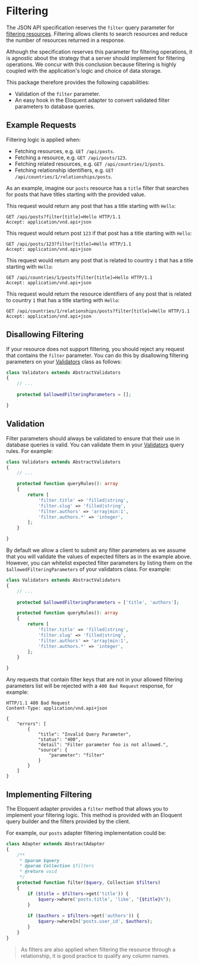 # Filtering

The JSON API specification reserves the `filter` query parameter for 
[filtering resources](http://jsonapi.org/format/1.0/#fetching-filtering). 
Filtering allows clients to search resources and reduce the number of resources returned in a response.

Although the specification reserves this parameter for filtering operations, it is agnostic about the strategy
that a server should implement for filtering operations. We concur with this conclusion because filtering is
highly coupled with the application's logic and choice of data storage.

This package therefore provides the following capabilities:

- Validation of the `filter` parameter.
- An easy hook in the Eloquent adapter to convert validated filter parameters to database queries. 

## Example Requests

Filtering logic is applied when:

- Fetching resources, e.g. `GET /api/posts`.
- Fetching a resource, e.g. `GET /api/posts/123`.
- Fetching related resources, e.g. `GET /api/countries/1/posts`.
- Fetching relationship identifiers, e.g. `GET /api/countries/1/relationships/posts`.

As an example, imagine our `posts` resource has a `title` filter that searches for posts that have titles
starting with the provided value.

This request would return any post that has a title starting with `Hello`:

```http
GET /api/posts?filter[title]=Hello HTTP/1.1
Accept: application/vnd.api+json
```

This request would return post `123` if that post has a title starting with `Hello`:

```http
GET /api/posts/123?filter[title]=Hello HTTP/1.1
Accept: application/vnd.api+json
```

This request would return any post that is related to country `1` that has a title starting with `Hello`:

```http
GET /api/countries/1/posts?filter[title]=Hello HTTP/1.1
Accept: application/vnd.api+json
```

This request would return the resource identifiers of any post that is related to country `1` that has
a title starting with `Hello`:

```http
GET /api/countries/1/relationships/posts?filter[title]=Hello HTTP/1.1
Accept: application/vnd.api+json
```

## Disallowing Filtering

If your resource does not support filtering, you should reject any request that contains the `filter`
parameter. You can do this by disallowing filtering parameters on your [Validators](../basics/validators.md)
class as follows:

```php
class Validators extends AbstractValidators
{
    // ...
    
    protected $allowedFilteringParameters = [];

}
```

## Validation

Filter parameters should always be validated to ensure that their use in database queries is valid. You can
validate them in your [Validators](../basics/validators.md) query rules. For example:

```php
class Validators extends AbstractValidators
{
    // ...

    protected function queryRules(): array
    {
        return [
            'filter.title' => 'filled|string',
            'filter.slug' => 'filled|string',
            'filter.authors' => 'array|min:1',
            'filter.authors.*' => 'integer',
        ];
    }

}
```

By default we allow a client to submit any filter parameters as we assume that you will validate the values
of expected filters as in the example above. However, you can whitelist expected filter parameters by listing
them on the `$allowedFilteringParameters` of your validators class. For example:

```php
class Validators extends AbstractValidators
{
    // ...
    
    protected $allowedFilteringParameters = ['title', 'authors'];

    protected function queryRules(): array
    {
        return [
            'filter.title' => 'filled|string',
            'filter.slug' => 'filled|string',
            'filter.authors' => 'array|min:1',
            'filter.authors.*' => 'integer',
        ];
    }

}
```

Any requests that contain filter keys that are not in your allowed filtering parameters list will be rejected
with a `400 Bad Request` response, for example:

```http
HTTP/1.1 400 Bad Request
Content-Type: application/vnd.api+json

{
    "errors": [
        {
            "title": "Invalid Query Parameter",
            "status": "400",
            "detail": "Filter parameter foo is not allowed.",
            "source": {
                "parameter": "filter"
            }
        }
    ]
}
```

## Implementing Filtering

The Eloquent adapter provides a `filter` method that allows you to implement your filtering logic.
This method is provided with an Eloquent query builder and the filters provided by the client.

For example, our `posts` adapter filtering implementation could be:

```php
class Adapter extends AbstractAdapter
{
    /**
     * @param $query
     * @param Collection $filters
     * @return void
     */
    protected function filter($query, Collection $filters)
    {
        if ($title = $filters->get('title')) {
            $query->where('posts.title', 'like', "{$title}%");
        }
        
        if ($authors = $filters->get('authors')) {
            $query->whereIn('posts.user_id', $authors); 
        }
    }
}
```

> As filters are also applied when filtering the resource through a relationship, it is good practice
to qualify any column names.
